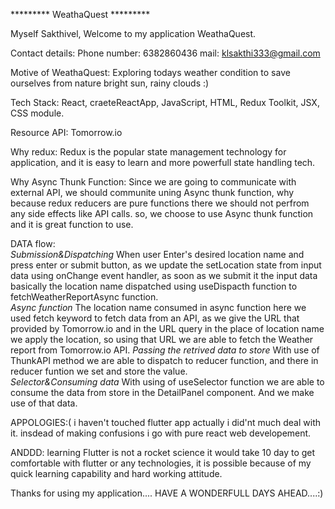 ********* WeathaQuest *********

Myself Sakthivel,
Welcome to my application WeathaQuest.

Contact details:
Phone number: 6382860436
mail: klsakthi333@gmail.com

Motive of WeathaQuest:
Exploring todays weather condition to save ourselves from nature bright sun, rainy clouds :)

Tech Stack:
React,
craeteReactApp,
JavaScript,
HTML,
Redux Toolkit,
JSX,
CSS module.

Resource API:
Tomorrow.io

Why redux:
Redux is the popular state management technology for application, and it is easy to learn and more powerfull state handling tech.

Why Async Thunk Function:
Since we are going to communicate with external API, we should communite uning Async thunk function,
why because redux reducers are pure functions there we should not perfrom any side effects like API calls.
so, we choose to use Async thunk function and it is great function to use.

DATA flow:
<br>
*Submission&Dispatching*
When user Enter's desired location name and press enter or submit button, as we update the setLocation state from input data using onChange event handler, as soon as we submit it the input data basically the location name dispatched using useDispacth function to fetchWeatherReportAsync function.
<br>
*Async function*
The location name consumed in async function here we used fetch keyword to fetch data from an API, as we give the URL that provided by Tomorrow.io and in the URL query in the place of location name we apply the location, so using that URL we are able to fetch the Weather report from Tomorrow.io API.
*Passing the retrived data to store*
With use of ThunkAPI method we are able to dispatch to reducer function, and there in reducer funtion we set and store the value.
<br>
*Selector&Consuming data*
With using of useSelector function we are able to consume the data from store in the DetailPanel component.
And we make use of that data.

APPOLOGIES:(
i haven't touched flutter app actually i did'nt much deal with it.
insdead of making confusions i go with pure react web developement.

ANDDD: learning Flutter is not a rocket science it would take 10 day to get comfortable with flutter or any technologies, it is possible because of my quick learning capability and hard working attitude.

Thanks for using my application.... HAVE A WONDERFULL DAYS AHEAD....:)
